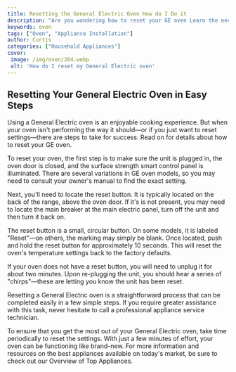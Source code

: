 ```yaml
---
title: Resetting the General Electric Oven How do I Do it
description: "Are you wondering how to reset your GE oven Learn the necessary steps in this blog post and get your oven working again in no time"
keywords: oven
tags: ["Oven", "Appliance Installation"]
author: Curtis
categories: ["Household Appliances"]
cover: 
 image: /img/oven/204.webp
 alt: 'How do I reset my General Electric oven'
---
```

## Resetting Your General Electric Oven in Easy Steps
Using a General Electric oven is an enjoyable cooking experience. But when your oven isn't performing the way it should—or if you just want to reset settings—there are steps to take for success. Read on for details about how to reset your GE oven. 

To reset your oven, the first step is to make sure the unit is plugged in, the oven door is closed, and the surface strength smart control panel is illuminated. There are several variations in GE oven models, so you may need to consult your owner's manual to find the exact setting. 

Next, you'll need to locate the reset button. It is typically located on the back of the range, above the oven door. If it's is not present, you may need to locate the main breaker at the main electric panel, turn off the unit and then turn it back on.

The reset button is a small, circular button. On some models, it is labeled "Reset"—on others, the marking may simply be blank. Once located, push and hold the reset button for approximately 10 seconds. This will reset the oven's temperature settings back to the factory defaults. 

If your oven does not have a reset button, you will need to unplug it for about two minutes. Upon re-plugging the unit, you should hear a series of "chirps"—these are letting you know the unit has been reset. 

Resetting a General Electric oven is a straightforward process that can be completed easily in a few simple steps. If you require greater assistance with this task, never hesitate to call a professional appliance service technician.

To ensure that you get the most out of your General Electric oven, take time periodically to reset the settings. With just a few minutes of effort, your oven can be functioning like brand-new. For more information and resources on the best appliances available on today's market, be sure to check out our Overview of Top Appliances.
